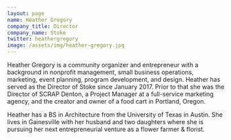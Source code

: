 ```yaml
---
layout: page
name: Heather Gregory
company_title: Director
company_name: Stoke
twitter: heathergregory
image: /assets/img/heather-gregory.jpg
---
```

Heather Gregory is a community organizer and entrepreneur with a background in nonprofit management, small business operations, marketing, event planning, program development, and design. Heather has served as the Director of Stoke since January 2017. Prior to that she was the Director of SCRAP Denton, a Project Manager at a full-service marketing agency, and the creator and owner of a food cart in Portland, Oregon.

Heather has a BS in Architecture from the University of Texas in Austin. She lives in Gainesville with her husband and two daughters where she is pursuing her next entrepreneurial venture as a flower farmer & florist.
